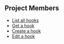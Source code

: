 ## Project Members

* [List all hooks](#list-all-hooks)
* [Get a hook](#get-a-hook)
* [Create a hook](#create-a-hook)
* [Edit a hook](#edit-a-hook) 